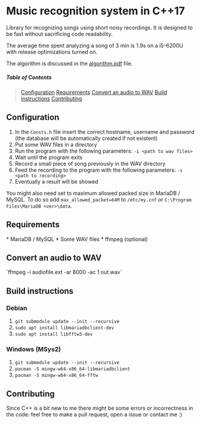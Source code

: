 # Music recognition system in C++17
Library for recognizing songs using short noisy recordings. It is designed to be 
fast without sacrificing code readability.

The average time spent analyzing a song of 3 min is 1.9s on a i5-6200U with
release optimizations turned on.

The algorithm is discussed in the [algorithm.pdf](algorithm.pdf) file.

##### Table of Contents
> [Configuration](#configuration)
> [Requirements](#requirements)
> [Convert an audio to WAV](#convertWav)
> [Build instructions](#build)
> [Contributing](#contrib)

## Configuration
<a name="configuration"/>

1. In the `Consts.h` file insert the correct hostname, username and password
   (the database will be automatically created if not existent)
1. Put some WAV files in a directory
1. Run the program with the following parameters: `-i <path to wav files>`
1. Wait until the program exits
1. Record a small piece of song previously in the WAV directory
1. Feed the recording to the program with the following parameters: 
   `-s <path to recording>`
1. Eventually a result will be showed

You might also need set to maximum allowed packed size in MariaDB / MySQL.
To do so add `max_allowed_packet=64M` to `/etc/my.cnf` or
`C:\Program Files\MariaDB <ver>\data`.

## Requirements
<a name="requirements"/>
* MariaDB / MySQL
* Some WAV files
* ffmpeg (optional)

## Convert an audio to WAV
<a name="convertWav"/>
`ffmpeg -i audiofile.ext -ar 8000 -ac 1 out.wav`

## Build instructions
<a name="build"/>

### Debian
1. `git submodule update --init --recursive`
1. `sudo apt install libmariadbclient-dev`
1. `sudo apt install libfftw3-dev`

### Windows (MSys2)
1. `git submodule update --init --recursive`
1. `pacman -S mingw-w64-x86_64-libmariadbclient`
1. `pacman -S mingw-w64-x86_64-fftw`

## Contributing
<a name="contrib"/>
Since C++ is a bit new to me there might be some errors or incorrectness
in the code: feel free to make a pull request, open a issue or contact
me :)
